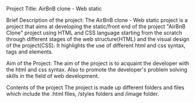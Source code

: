 Project Title:     AirBnB clone - Web static

Brief Description of the project:
The AirBnB clone - Web static project is a project that aims at developing the static/front end of the project "AirBnB Clone" project using HTML and CSS language starting from the scratch through different stages of the web structure(HTML) and the visual design of the project(CSS). It highlights the use of different html and css syntax, tags and elements.

Aim of the Project:
The aim of the project is to acquaint the developer with the html and css syntax.
Also to promote the developer's problem solving skills in the field of web development.

Contents of the project 
The project is made up different folders and files which include the .html files, /styles folders and /image folder.
